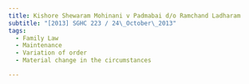 ```yaml
---
title: Kishore Shewaram Mohinani v Padmabai d/o Ramchand Ladharam
subtitle: "[2013] SGHC 223 / 24\_October\_2013"
tags:
  - Family Law
  - Maintenance
  - Variation of order
  - Material change in the circumstances

---
```


